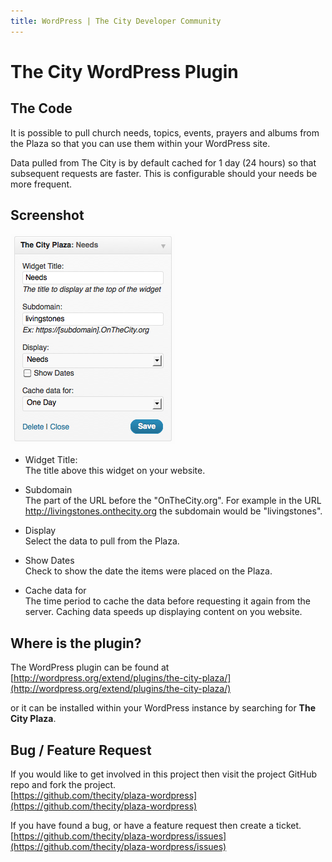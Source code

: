 ```yaml
---
title: WordPress | The City Developer Community
---
```


# The City WordPress Plugin


## The Code

It is possible to pull church needs, topics, events, prayers and albums from the Plaza so that you can use them within your WordPress site.

Data pulled from The City is by default cached for 1 day (24 hours) so that subsequent requests are faster. This is configurable should your needs be more frequent.



## Screenshot

![Screenshot](/images/plaza-wordpress/widget.png) 


* Widget Title:  
The title above this widget on your website.

* Subdomain  
The part of the URL before the "OnTheCity.org".  For example in the URL http://livingstones.onthecity.org the subdomain would be "livingstones".

* Display  
Select the data to pull from the Plaza.

* Show Dates  
Check to show the date the items were placed on the Plaza.

* Cache data for  
The time period to cache the data before requesting it again from the server.  Caching data speeds up displaying content on you website.



## Where is the plugin?

The WordPress plugin can be found at  
[http://wordpress.org/extend/plugins/the-city-plaza/](http://wordpress.org/extend/plugins/the-city-plaza/) 

or it can be installed within your WordPress instance by searching for **The City Plaza**.



## Bug / Feature Request

If you would like to get involved in this project then visit the project GitHub repo and fork the project.  
[https://github.com/thecity/plaza-wordpress](https://github.com/thecity/plaza-wordpress) 


If you have found a bug, or have a feature request then create a ticket.  
[https://github.com/thecity/plaza-wordpress/issues](https://github.com/thecity/plaza-wordpress/issues)
